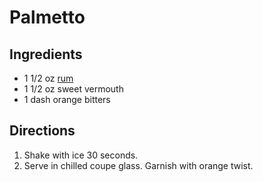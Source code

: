 # Palmetto

## Ingredients
- 1 1/2 oz [rum](./RumCocktails.md)
- 1 1/2 oz sweet vermouth
- 1 dash orange bitters

## Directions
1. Shake with ice 30 seconds.
2. Serve in chilled coupe glass. Garnish with orange twist. 